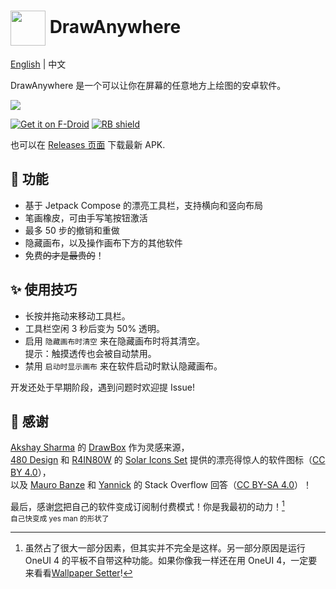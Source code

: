# <image src="SVG Icon/pen-new-square-original.svg" style="width: 2em; height: 2em; vertical-align: middle;" /> DrawAnywhere

[English](README.md) | 中文

DrawAnywhere 是一个可以让你在屏幕的任意地方上绘图的安卓软件。

![](metadata/zh-CN/images/featureGraphic.png)

[<img src="https://img.shields.io/f-droid/v/com.shezik.drawanywhere"
      alt="Get it on F-Droid">](https://f-droid.org/packages/com.shezik.drawanywhere/)
[<img src="https://shields.rbtlog.dev/simple/builders/com.shezik.drawanywhere"
      alt="RB shield">](https://shields.rbtlog.dev/com.shezik.drawanywhere)

也可以在 [Releases 页面](https://github.com/shezik/DrawAnywhere/releases/latest) 下载最新 APK.

## 🎨 功能
- 基于 Jetpack Compose 的漂亮工具栏，支持横向和竖向布局
- 笔画橡皮，可由手写笔按钮激活
- 最多 50 步的撤销和重做
- 隐藏画布，以及操作画布下方的其他软件
- 免费~~的才是最贵的~~！

## ✨ 使用技巧
- 长按并拖动来移动工具栏。
- 工具栏空闲 3 秒后变为 50% 透明。
- 启用 `隐藏画布时清空` 来在隐藏画布时将其清空。<br>
提示：触摸透传也会被自动禁用。
- 禁用 `启动时显示画布` 来在软件启动时默认隐藏画布。

开发还处于早期阶段，遇到问题时欢迎提 Issue!

## 💌 感谢
[Akshay Sharma](https://github.com/akshay2211) 的 [DrawBox](https://github.com/akshay2211/DrawBox) 作为灵感来源，<br>
[480 Design](https://www.figma.com/@480design) 和 [R4IN80W](https://www.figma.com/@voidrainbow) 的 [Solar Icons Set](https://www.figma.com/community/file/1166831539721848736/solar-icons-set) 提供的漂亮得惊人的软件图标（[CC BY 4.0](SVG%20Icon/LICENSE.md)），<br>
以及 [Mauro Banze](https://stackoverflow.com/a/66958772) 和 [Yannick](https://stackoverflow.com/a/65760080) 的 Stack Overflow 回答（[CC BY-SA 4.0](app/src/main/java/com/shezik/drawanywhere/CustomLifecycleOwner.kt#L3)）！

最后，感谢[您](https://play.google.com/store/apps/details?id=com.kts.draw)把自己的软件变成订阅制付费模式！你是我最初的动力！[^1]<br>
<sub>自己快变成 yes man 的形状了</sub>

[^1]: 虽然占了很大一部分因素，但其实并不完全是这样。另一部分原因是运行 OneUI 4 的平板不自带这种功能。如果你像我一样还在用 OneUI 4，一定要来看看[Wallpaper Setter](https://github.com/shezik/WallpaperSetter)!

